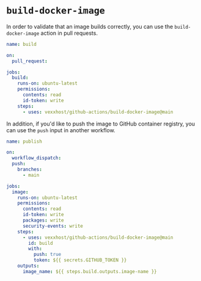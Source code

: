 # `build-docker-image`

In order to validate that an image builds correctly, you can use the `build-docker-image` action in pull requests.

```yaml
name: build

on:
  pull_request:

jobs:
  build:
    runs-on: ubuntu-latest
    permissions:
      contents: read
      id-token: write
    steps:
      - uses: vexxhost/github-actions/build-docker-image@main
```

In addition, if you'd like to push the image to GitHub container registry, you can use the `push` input in another workflow.

```yaml
name: publish

on:
  workflow_dispatch:
  push:
    branches:
      - main

jobs:
  image:
    runs-on: ubuntu-latest
    permissions:
      contents: read
      id-token: write
      packages: write
      security-events: write
    steps:
      - uses: vexxhost/github-actions/build-docker-image@main
        id: build
        with:
          push: true
          token: ${{ secrets.GITHUB_TOKEN }}
    outputs:
      image_name: ${{ steps.build.outputs.image-name }}
```
